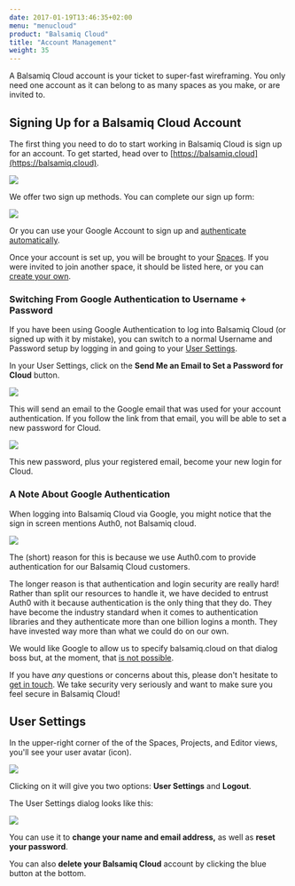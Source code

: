 ```yaml
---
date: 2017-01-19T13:46:35+02:00
menu: "menucloud"
product: "Balsamiq Cloud"
title: "Account Management"
weight: 35
---
```


A Balsamiq Cloud account is your ticket to super-fast wireframing. You only need one account as it can belong to as many spaces as you make, or are invited to.

## Signing Up for a Balsamiq Cloud Account

The first thing you need to do to start working in Balsamiq Cloud is sign up for an account. To get started, head over to [https://balsamiq.cloud](https://balsamiq.cloud).

![](//media.balsamiq.com/img/support/docs/cloud/signup_homepage.png)

We offer two sign up methods. You can complete our sign up form:

![](//media.balsamiq.com/img/support/docs/cloud/signup_form.png)

Or you can use your Google Account to sign up and [authenticate automatically](#a-note-about-google-authentication).

Once your account is set up, you will be brought to your [Spaces](../spaces). If you were invited to join another space, it should be listed here, or you can [create your own](../spaces/#creating-a-new-space).

### Switching From Google Authentication to Username + Password

If you have been using Google Authentication to log into Balsamiq Cloud (or signed up with it by mistake), you can switch to a normal Username and Password setup by logging in and going to your [User Settings](#user-settings).

In your User Settings, click on the **Send Me an Email to Set a Password for Cloud** button.

![](//media.balsamiq.com/img/support/docs/cloud/set_password.png)

This will send an email to the Google email that was used for your account authentication. If you follow the link from that email, you will be able to set a new password for Cloud.

![](//media.balsamiq.com/img/support/docs/cloud/change_password.png)

This new password, plus your registered email, become your new login for Cloud.

### A Note About Google Authentication

When logging into Balsamiq Cloud via Google, you might notice that the sign in screen mentions Auth0, not Balsamiq cloud.

![](//media.balsamiq.com/img/support/docs/cloud/auth0.png)

The (short) reason for this is because we use Auth0.com to provide authentication for our Balsamiq Cloud customers.

The longer reason is that authentication and login security are really hard! Rather than split our resources to handle it, we have decided to entrust Auth0 with it because authentication is the only thing that they do. They have become the industry standard when it comes to authentication libraries and they authenticate more than one billion logins a month. They have invested way more than what we could do on our own.

We would like Google to allow us to specify balsamiq.cloud on that dialog boss but, at the moment, that [is not possible](//community.auth0.com/questions/3724/in-social-registration-is-there-any-way-to-change).

If you have _any_ questions or concerns about this, please don't hesitate to [get in touch](mailto:support@balsamiq.com). We take security very seriously and want to make sure you feel secure in Balsamiq Cloud!

## User Settings

In the upper-right corner of the of the Spaces, Projects, and Editor views, you'll see your user avatar (icon).

![](//media.balsamiq.com/img/support/docs/cloud/user-avatar.png)

Clicking on it will give you two options: **User Settings** and **Logout**.

The User Settings dialog looks like this:

![](//media.balsamiq.com/img/support/docs/cloud/user-settings.png)

You can use it to **change your name and email address,** as well as **reset your password**.

You can also **delete your Balsamiq Cloud** account by clicking the blue button at the bottom.
